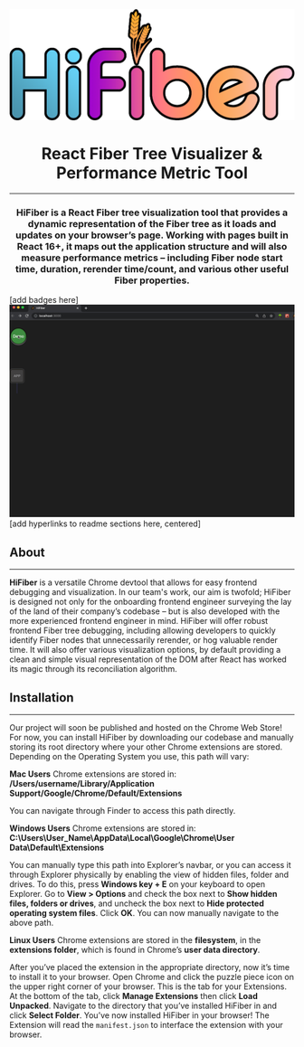 ![](/assets/images/hifiber-logo.png)
<h1 align="center">React Fiber Tree Visualizer & Performance Metric Tool</h3>
<hr/>
<h3 align="center">HiFiber is a React Fiber tree visualization tool that provides a dynamic representation of the Fiber tree as it loads and updates on your browser’s page. Working with pages built in React 16+, it maps out the application structure and will also measure performance metrics – including Fiber node start time, duration, rerender time/count, and various other useful Fiber properties.</h3>

[add badges here]<br/>
![](/assets/images/fiberTreeAnimation.gif)<br/>
[add hyperlinks to readme sections here, centered]<br/>

## About
<hr/>
<b>HiFiber</b> is a versatile Chrome devtool that allows for easy frontend debugging and visualization. In our team's work, our aim is twofold; HiFiber is designed not only for the onboarding frontend engineer surveying the lay of the land of their company’s codebase – but is also developed with the more experienced frontend engineer in mind. HiFiber will offer robust frontend Fiber tree debugging, including allowing developers to quickly identify Fiber nodes that unnecessarily rerender, or hog valuable render time. It will also offer various visualization options, by default providing a clean and simple visual representation of the DOM after React has worked its magic through its reconciliation algorithm.

## Installation
<hr/>
Our project will soon be published and hosted on the Chrome Web Store! For now, you can install HiFiber by downloading our codebase and manually storing its root directory where your other Chrome extensions are stored. Depending on the Operating System you use, this path will vary:

<b>Mac Users</b>
Chrome extensions are stored in: <b>/Users/username/Library/Application Support/Google/Chrome/Default/Extensions</b>

You can navigate through Finder to access this path directly.

<b>Windows Users</b>
Chrome extensions are stored in: <b>C:\Users\User_Name\AppData\Local\Google\Chrome\User Data\Default\Extensions</b>

You can manually type this path into Explorer’s navbar, or you can access it through Explorer physically by enabling the view of hidden files, folder and drives. To do this, press <b>Windows key + E</b> on your keyboard to open Explorer. Go to <b>View > Options</b> and check the box next to <b>Show hidden files, folders or drives</b>, and uncheck the box next to <b>Hide protected operating system files</b>. Click <b>OK</b>. You can now manually navigate to the above path.

<b>Linux Users</b>
Chrome extensions are stored in the <b>filesystem</b>, in the <b>extensions folder</b>, which is found in Chrome’s <b>user data directory</b>.

After you’ve placed the extension in the appropriate directory, now it’s time to install it to your browser. Open Chrome and click the puzzle piece icon on the upper right corner of your browser. This is the tab for your Extensions. At the bottom of the tab, click <b>Manage Extensions</b> then click <b>Load Unpacked</b>. Navigate to the directory that you’ve installed HiFiber in and click <b>Select Folder</b>. You’ve now installed HiFiber in your browser! The Extension will read the `manifest.json` to interface the extension with your browser.
